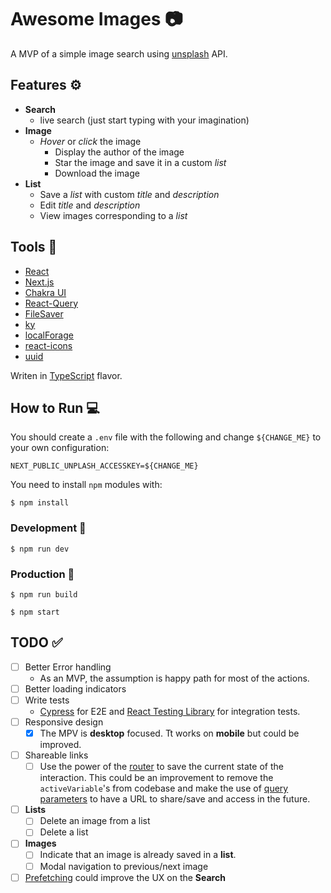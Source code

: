 # Awesome Images 📷

A MVP of a simple image search using [unsplash](https://unsplash.com/) API.

## Features ⚙️

- **Search**
  - live search (just start typing with your imagination)
- **Image**
  - *Hover* or *click* the image
    - Display the author of the image
    - Star the image and save it in a custom *list*
    - Download the image
- **List**
  - Save a *list* with custom *title* and *description*
  - Edit *title* and *description*
  - View images corresponding to a *list*

## Tools 🧰

  - [React](https://reactjs.org/)
  - [Next.js](https://nextjs.org/)
  - [Chakra UI](https://next.chakra-ui.com/)
  - [React-Query](https://github.com/tannerlinsley/react-query)
  - [FileSaver](https://github.com/eligrey/FileSaver.js)
  - [ky](https://github.com/sindresorhus/ky)
  - [localForage](https://github.com/localForage/localForage)
  - [react-icons](https://github.com/react-icons/react-icons)
  - [uuid](https://github.com/uuidjs/uuid)

Writen in [TypeScript](https://www.typescriptlang.org/) flavor.

## How to Run 💻

You should create a `.env` file with the following and change `${CHANGE_ME}` to your own configuration:

```
NEXT_PUBLIC_UNPLASH_ACCESSKEY=${CHANGE_ME}
```

You need to install `npm` modules with:

```
$ npm install
```

### Development 🚧

```
$ npm run dev
```

### Production 🏢

```
$ npm run build
```

```
$ npm start
```

## TODO ✅

- [ ] Better Error handling
  - As an MVP, the assumption is happy path for most of the actions.
- [ ] Better loading indicators
- [ ] Write tests
  - [Cypress](https://www.cypress.io/) for E2E and [React Testing Library](https://github.com/testing-library/react-testing-library) for integration tests.
- [ ] Responsive design
  - [x] The MPV is **desktop** focused. Tt works on **mobile** but could be improved.
- [ ] Shareable links
  - [ ] Use the power of the [router](https://nextjs.org/docs/api-reference/next/router) to save the current state of the interaction. This could be an improvement to remove the `activeVariable`'s from codebase and make the use of [query parameters](https://nextjs.org/docs/routing/dynamic-routes) to have a URL to share/save and access in the future.
- [ ] **Lists**
  - [ ] Delete an image from a list
  - [ ] Delete a list
- [ ] **Images**
  - [ ] Indicate that an image is already saved in a **list**.
  - [ ] Modal navigation to previous/next image
- [ ] [Prefetching](https://react-query.tanstack.com/docs/guides/prefetching) could improve the UX on the **Search**